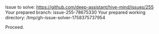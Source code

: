 Issue to solve: https://github.com/deep-assistant/hive-mind/issues/255
Your prepared branch: issue-255-78675330
Your prepared working directory: /tmp/gh-issue-solver-1758375737954

Proceed.